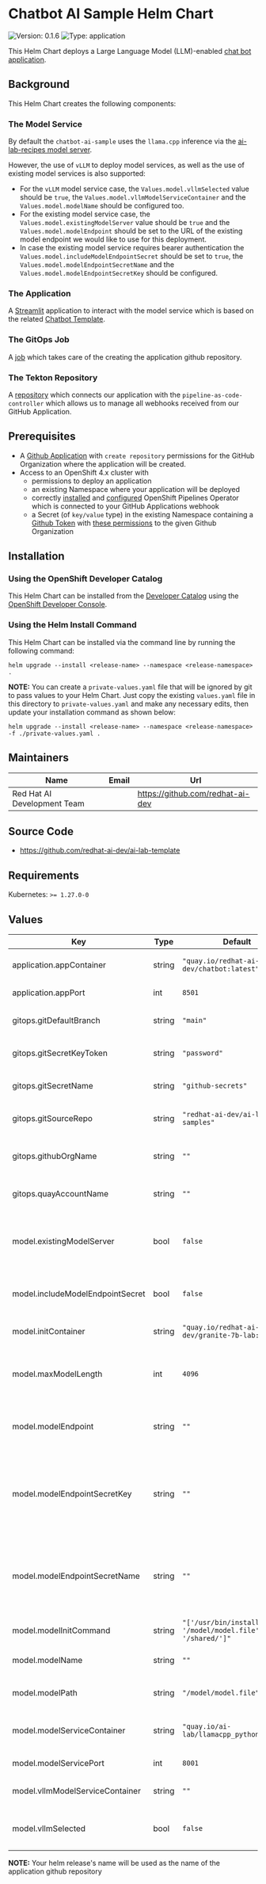 

# Chatbot AI Sample Helm Chart
![Version: 0.1.6](https://img.shields.io/badge/Version-0.1.6-informational?style=flat-square) ![Type: application](https://img.shields.io/badge/Type-application-informational?style=flat-square)

This Helm Chart deploys a Large Language Model (LLM)-enabled [chat bot application](https://github.com/redhat-ai-dev/ai-lab-samples/tree/main/chatbot).

## Background

This Helm Chart creates the following components:

### The Model Service
By default the `chatbot-ai-sample` uses the `llama.cpp` inference via the [ai-lab-recipes model server](https://github.com/containers/ai-lab-recipes/tree/main/model_servers/llamacpp_python).

However, the use of `vLLM` to deploy model services, as well as the use of existing model services is also supported:
* For the `vLLM` model service case, the `Values.model.vllmSelected` value should be `true`, the `Values.model.vllmModelServiceContainer` and the `Values.model.modelName` should be configured too.
* For the existing model service case, the `Values.model.existingModelServer` value should be `true` and the `Values.model.modelEndpoint` should be set to the URL of the existing model endpoint we would like to use for this deployment.
* In case the existing model service requires bearer authentication the `Values.model.includeModelEndpointSecret` should be set to `true`, the `Values.model.modelEndpointSecretName` and the `Values.model.modelEndpointSecretKey` should be configured.

### The Application
A [Streamlit](https://github.com/streamlit/streamlit) application to interact with the model service which is based on the related [Chatbot Template](https://github.com/redhat-ai-dev/ai-lab-template/tree/main/templates/chatbot/content).

### The GitOps Job
A [job](./templates/application-gitops-job.yaml) which takes care of the creating the application github repository.

### The Tekton Repository
A [repository](./templates/tekton-repository.yaml) which connects our application with the `pipeline-as-code-controller` which allows us to manage all webhooks received from our GitHub Application.

## Prerequisites

- A [Github Application](https://github.com/redhat-ai-dev/ai-rhdh-installer/blob/main/docs/APP-SETUP.md#github-app) with `create repository` permissions for the GitHub Organization where the application will be created.
- Access to an OpenShift 4.x cluster with
    - permissions to deploy an application
	- an existing Namespace where your application will be deployed
	- correctly [installed](https://www.redhat.com/en/technologies/cloud-computing/openshift/pipelines) and [configured](https://github.com/redhat-ai-dev/ai-lab-helm-charts/blob/main/docs/PIPELINES_CONFIGURATION.md) OpenShift Pipelines Operator which is connected to your GitHub Applications webhook
	- a Secret (of `key/value` type) in the existing Namespace containing a [Github Token](https://docs.github.com/en/authentication/keeping-your-account-and-data-secure/managing-your-personal-access-tokens#creating-a-personal-access-token-classic) with [these permissions](https://github.com/redhat-ai-dev/ai-rhdh-installer/blob/main/docs/APP-SETUP.md#procedure) to the given Github Organization

## Installation

### Using the OpenShift Developer Catalog

This Helm Chart can be installed from the [Developer Catalog](https://docs.openshift.com/container-platform/4.17/applications/creating_applications/odc-creating-applications-using-developer-perspective.html#odc-using-the-developer-catalog-to-add-services-or-components_odc-creating-applications-using-developer-perspective) using the [OpenShift Developer Console](https://docs.openshift.com/container-platform/4.17/web_console/web-console-overview.html#about-developer-perspective_web-console-overview).

### Using the Helm Install Command

This Helm Chart can be installed via the command line by running the following command:

```
helm upgrade --install <release-name> --namespace <release-namespace> .
```

**NOTE:**
You can create a `private-values.yaml` file that will be ignored by git to pass values to your Helm Chart.
Just copy the existing `values.yaml` file in this directory to `private-values.yaml` and make any necessary edits, then update your installation command as shown below:

```shell
helm upgrade --install <release-name> --namespace <release-namespace> -f ./private-values.yaml .
```

## Maintainers

| Name | Email | Url |
| ---- | ------ | --- |
| Red Hat AI Development Team |  | <https://github.com/redhat-ai-dev> |
## Source Code

* <https://github.com/redhat-ai-dev/ai-lab-template>
## Requirements

Kubernetes: `>= 1.27.0-0`

## Values

| Key | Type | Default | Description |
|-----|------|---------|-------------|
| application.appContainer | string | `"quay.io/redhat-ai-dev/chatbot:latest"` | The image used for the initial chatbot application interface |
| application.appPort | int | `8501` | The exposed port of the application |
| gitops.gitDefaultBranch | string | `"main"` | The default branch for the chatbot application Github repository |
| gitops.gitSecretKeyToken | string | `"password"` | The name of the Secret's key with the Github token value |
| gitops.gitSecretName | string | `"github-secrets"` | The name of the Secret containing the required Github token |
| gitops.gitSourceRepo | string | `"redhat-ai-dev/ai-lab-samples"` | The Github Repository with the contents of the ai-lab sample chatbot application |
| gitops.githubOrgName | string | `""` | [REQUIRED] The Github Organization name that the chatbot application repository will be created in |
| gitops.quayAccountName | string | `""` | [REQUIRED] The quay.io account that the application image will be pushed |
| model.existingModelServer | bool | `false` | Adds support of an existing model server for the deployed application. If selected it overrides the vLLM & llama.cpp use cases. |
| model.includeModelEndpointSecret | bool | `false` | Adds support for bearer authentication for the existing model server endpoint. |
| model.initContainer | string | `"quay.io/redhat-ai-dev/granite-7b-lab:latest"` | The image used for the initContainer of the model service deployment |
| model.maxModelLength | int | `4096` | The maximum sequence length of the model. It is used only for the vllm case and the default value is 4096. |
| model.modelEndpoint | string | `""` | The endpoint url of the model for the existing model service case. Is used only if existingModelServer is set to true. |
| model.modelEndpointSecretKey | string | `""` | The name of the secret field storing the bearer value for the existing model service if the endpoint requires bearer authentication. Is used only if includeModelEndpointSecret is set to true. |
| model.modelEndpointSecretName | string | `""` | The name of the secret storing the credentials for the existing model service if the endpoint requires bearer authentication. Is used only if includeModelEndpointSecret is set to true. |
| model.modelInitCommand | string | `"['/usr/bin/install', '/model/model.file', '/shared/']"` | The model service initContainer command |
| model.modelName | string | `""` | The name of the model. It is used only in the vLLM use case. |
| model.modelPath | string | `"/model/model.file"` | The path of the model file inside the model service container |
| model.modelServiceContainer | string | `"quay.io/ai-lab/llamacpp_python:latest"` | The image used for the model service. For the VLLM case please see vllmModelServiceContainer |
| model.modelServicePort | int | `8001` | The exposed port of the model service |
| model.vllmModelServiceContainer | string | `""` | The image used for the model service for the vLLM use case. |
| model.vllmSelected | bool | `false` | Adds support of vLLM instead of llama_cpp. Be sure that your system has GPU support for this case. |

**NOTE:** Your helm release's name will be used as the name of the application github repository
